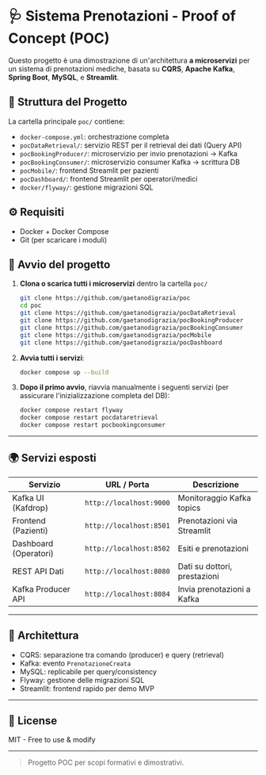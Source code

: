 
# 🩺 Sistema Prenotazioni - Proof of Concept (POC)

Questo progetto è una dimostrazione di un'architettura **a microservizi** per un sistema di prenotazioni mediche, basata su **CQRS**, **Apache Kafka**, **Spring Boot**, **MySQL**, e **Streamlit**.

## 📁 Struttura del Progetto

La cartella principale `poc/` contiene:

- `docker-compose.yml`: orchestrazione completa
- `pocDataRetrieval/`: servizio REST per il retrieval dei dati (Query API)
- `pocBookingProducer/`: microservizio per invio prenotazioni → Kafka
- `pocBookingConsumer/`: microservizio consumer Kafka → scrittura DB
- `pocMobile/`: frontend Streamlit per pazienti
- `pocDashboard/`: frontend Streamlit per operatori/medici
- `docker/flyway/`: gestione migrazioni SQL

## ⚙️ Requisiti

- Docker + Docker Compose
- Git (per scaricare i moduli)

## 🚀 Avvio del progetto

1. **Clona o scarica tutti i microservizi** dentro la cartella `poc/`
    ```bash
    git clone https://github.com/gaetanodigrazia/poc
    cd poc
    git clone https://github.com/gaetanodigrazia/pocDataRetrieval
    git clone https://github.com/gaetanodigrazia/pocBookingProducer
    git clone https://github.com/gaetanodigrazia/pocBookingConsumer
    git clone https://github.com/gaetanodigrazia/pocMobile
    git clone https://github.com/gaetanodigrazia/pocDashboard
    ```

2. **Avvia tutti i servizi**:

    ```bash
    docker compose up --build
    ```

3. **Dopo il primo avvio**, riavvia manualmente i seguenti servizi (per assicurare l'inizializzazione completa del DB):

    ```bash
    docker compose restart flyway
    docker compose restart pocdataretrieval
    docker compose restart pocbookingconsumer
    ```

---

## 🌍 Servizi esposti

| Servizio              | URL / Porta         | Descrizione                     |
|-----------------------|---------------------|---------------------------------|
| Kafka UI (Kafdrop)    | `http://localhost:9000` | Monitoraggio Kafka topics     |
| Frontend (Pazienti)   | `http://localhost:8501` | Prenotazioni via Streamlit    |
| Dashboard (Operatori) | `http://localhost:8502` | Esiti e prenotazioni           |
| REST API Dati         | `http://localhost:8080` | Dati su dottori, prestazioni   |
| Kafka Producer API    | `http://localhost:8084` | Invia prenotazioni a Kafka     |

---

## 📐 Architettura

- CQRS: separazione tra comando (producer) e query (retrieval)
- Kafka: evento `PrenotazioneCreata`
- MySQL: replicabile per query/consistency
- Flyway: gestione delle migrazioni SQL
- Streamlit: frontend rapido per demo MVP

---

## 📄 License

MIT - Free to use & modify

---

> Progetto POC per scopi formativi e dimostrativi.

